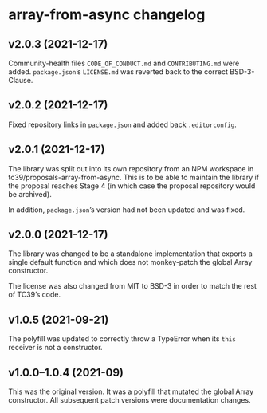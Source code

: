 # array-from-async changelog

## v2.0.3 (2021-12-17)
Community-health files `CODE_OF_CONDUCT.md` and `CONTRIBUTING.md` were added.
`package.json`’s `LICENSE.md` was reverted back to the correct BSD-3-Clause.

## v2.0.2 (2021-12-17)
Fixed repository links in `package.json` and added back `.editorconfig`.

## v2.0.1 (2021-12-17)
The library was split out into its own repository from an NPM workspace in
tc39/proposals-array-from-async. This is to be able to maintain the library if
the proposal reaches Stage 4 (in which case the proposal repository would be
archived).

In addition, `package.json`’s version had not been updated and was fixed.

## v2.0.0 (2021-12-17)
The library was changed to be a standalone implementation that exports a single
default function and which does not monkey-patch the global Array constructor.

The license was also changed from MIT to BSD-3 in order to match the rest of
TC39’s code.

## v1.0.5 (2021-09-21)
The polyfill was updated to correctly throw a TypeError when its `this` receiver
is not a constructor.

## v1.0.0–1.0.4 (2021-09)
This was the original version. It was a polyfill that mutated the global Array
constructor. All subsequent patch versions were documentation changes.
